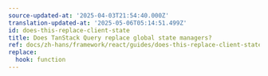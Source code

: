 ```yaml
---
source-updated-at: '2025-04-03T21:54:40.000Z'
translation-updated-at: '2025-05-06T05:14:51.499Z'
id: does-this-replace-client-state
title: Does TanStack Query replace global state managers?
ref: docs/zh-hans/framework/react/guides/does-this-replace-client-state.md
replace:
  hook: function
---
```


